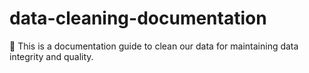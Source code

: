 # data-cleaning-documentation
📝 This is a documentation guide to clean our data for maintaining data integrity and quality.
